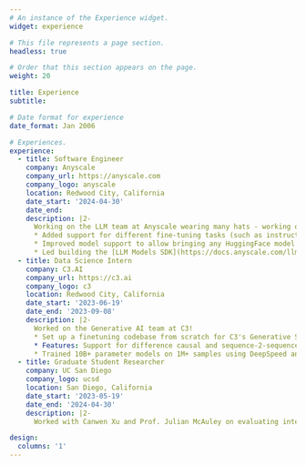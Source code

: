 ```yaml
---
# An instance of the Experience widget.
widget: experience

# This file represents a page section.
headless: true

# Order that this section appears on the page.
weight: 20

title: Experience
subtitle:

# Date format for experience
date_format: Jan 2006

# Experiences.
experience:
  - title: Software Engineer
    company: Anyscale
    company_url: https://anyscale.com
    company_logo: anyscale
    location: Redwood City, California
    date_start: '2024-04-30'
    date_end: 
    description: |2-
      Working on the LLM team at Anyscale wearing many hats - working on new fine-tuning features, performance improvements, product CLI/SDK, etc
      * Added support for different fine-tuning tasks (such as instruction tuning and causal LM) training as well as function-calling fine-tuning.
      * Improved model support to allow bringing any HuggingFace model with any chat template to fine-tune on Anyscale.
      * Led building the [LLM Models SDK](https://docs.anyscale.com/llms/finetuning/guides/models_sdk_demo) for easily going from fine-tuning to serving on the platform.
  - title: Data Science Intern
    company: C3.AI
    company_url: https://c3.ai
    company_logo: c3
    location: Redwood City, California
    date_start: '2023-06-19'
    date_end: '2023-09-08'
    description: |2-
      Worked on the Generative AI team at C3!
      * Set up a finetuning codebase from scratch for C3's Generative Search application
      * Features: Support for difference causal and sequence-2-sequence models, ability to mix different training datasets (for a text-to-text or a causal language modelling task), visualize metrics on multiple evaluation datasets, etc
      * Trained 10B+ parameter models on 1M+ samples using DeepSpeed and 🤗 Accelerate.
  - title: Graduate Student Researcher
    company: UC San Diego
    company_logo: ucsd
    location: San Diego, California
    date_start: '2023-05-19'
    date_end: '2024-04-30'
    description: |2-
      Worked with Canwen Xu and Prof. Julian McAuley on evaluating intermediate task transfer for in-context learning.

design:
  columns: '1'
---
```

